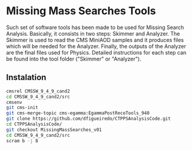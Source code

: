 # Missing Mass Searches Tools

Such set of software tools has been made to be used for Missing Search Analysis. Basically, it consists in two steps: Skimmer and Analyzer. 
The Skimmer is used to read the CMS MiniAOD samples and it produces files which will be needed for the Analyzer. Finally, the outputs of the Analyzer
are the final files used for Physics. Detailed instructions for each step can be found into the tool folder ("Skimmer" or "Analyzer").

## Instalation

```sh
cmsrel CMSSW_9_4_9_cand2
cd CMSSW_9_4_9_cand2/src
cmsenv
git cms-init
git cms-merge-topic cms-egamma:EgammaPostRecoTools_940
git clone https://github.com/dfigueiredo/CTPPSAnalysisCode.git
cd CTPPSAnalysisCode/
git checkout MissingMassSearches_v01
cd CMSSW_9_4_9_cand2/src
scram b -j 8
```
